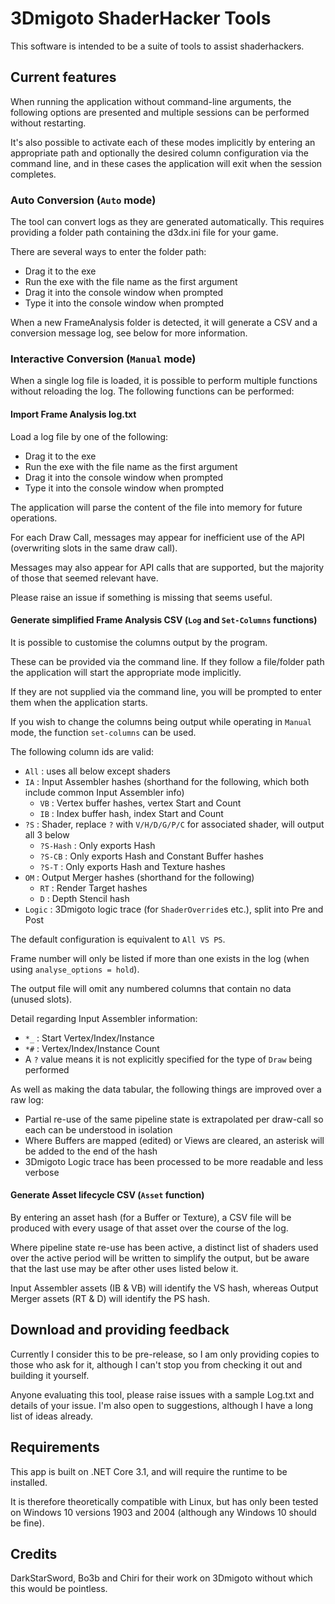 # 3Dmigoto ShaderHacker Tools

This software is intended to be a suite of tools to assist shaderhackers.

## Current features

When running the application without command-line arguments, the following options are presented and multiple sessions can be performed without restarting.

It's also possible to activate each of these modes implicitly by entering an appropriate path and optionally the desired column configuration via the command line, and in these cases the application will exit when the session completes.

### Auto Conversion (`Auto` mode)

The tool can convert logs as they are generated automatically. This requires providing a folder path containing the d3dx.ini file for your game.

There are several ways to enter the folder path:
- Drag it to the exe
- Run the exe with the file name as the first argument
- Drag it into the console window when prompted
- Type it into the console window when prompted

When a new FrameAnalysis folder is detected, it will generate a CSV and a conversion message log, see below for more information.

### Interactive Conversion (`Manual` mode)

When a single log file is loaded, it is possible to perform multiple functions without reloading the log. The following functions can be performed:

#### Import Frame Analysis log.txt

Load a log file by one of the following:
- Drag it to the exe
- Run the exe with the file name as the first argument
- Drag it into the console window when prompted
- Type it into the console window when prompted

The application will parse the content of the file into memory for future operations.

For each Draw Call, messages may appear for inefficient use of the API (overwriting slots in the same draw call).

Messages may also appear for API calls that are supported, but the majority of those that seemed relevant have.

Please raise an issue if something is missing that seems useful.

#### Generate simplified Frame Analysis CSV (`Log` and `Set-Columns` functions)

It is possible to customise the columns output by the program.

These can be provided via the command line. If they follow a file/folder path the application will start the appropriate mode implicitly.

If they are not supplied via the command line, you will be prompted to enter them when the application starts.

If you wish to change the columns being output while operating in `Manual` mode, the function `set-columns` can be used.

The following column ids are valid:

- `All` : uses all below except shaders
- `IA` : Input Assembler hashes (shorthand for the following, which both include common Input Assembler info)
	- `VB` : Vertex buffer hashes, vertex Start and Count
	- `IB` : Index buffer hash, index Start and Count
- `?S` : Shader, replace `?` with `V/H/D/G/P/C` for associated shader, will output all 3 below
	- `?S-Hash` : Only exports Hash
	- `?S-CB` : Only exports Hash and Constant Buffer hashes
	- `?S-T` : Only exports Hash and Texture hashes
- `OM` : Output Merger hashes (shorthand for the following)
	- `RT` : Render Target hashes
	- `D` : Depth Stencil hash
- `Logic` : 3Dmigoto logic trace (for `ShaderOverride`s etc.), split into Pre and Post

The default configuration is equivalent to `All VS PS`.

Frame number will only be listed if more than one exists in the log (when using `analyse_options = hold`).

The output file will omit any numbered columns that contain no data (unused slots).

Detail regarding Input Assembler information:
- `*_` : Start Vertex/Index/Instance
- `*#` : Vertex/Index/Instance Count
- A `?` value means it is not explicitly specified for the type of `Draw` being performed

As well as making the data tabular, the following things are improved over a raw log:
- Partial re-use of the same pipeline state is extrapolated per draw-call so each can be understood in isolation
- Where Buffers are mapped (edited) or Views are cleared, an asterisk will be added to the end of the hash
- 3Dmigoto Logic trace has been processed to be more readable and less verbose

#### Generate Asset lifecycle CSV  (`Asset` function)

By entering an asset hash (for a Buffer or Texture), a CSV file will be produced with every usage of that asset over the course of the log.

Where pipeline state re-use has been active, a distinct list of shaders used over the active period will be written to simplify the output, but be aware that the last use may be after other uses listed below it.

Input Assembler assets (IB & VB) will identify the VS hash, whereas Output Merger assets (RT & D) will identify the PS hash.

## Download and providing feedback

Currently I consider this to be pre-release, so I am only providing copies to those who ask for it, although I can't stop you from checking it out and building it yourself.

Anyone evaluating this tool, please raise issues with a sample Log.txt and details of your issue. I'm also open to suggestions, although I have a long list of ideas already.

## Requirements

This app is built on .NET Core 3.1, and will require the runtime to be installed. 

It is therefore theoretically compatible with Linux, but has only been tested on Windows 10 versions 1903 and 2004 (although any Windows 10 should be fine).

## Credits

DarkStarSword, Bo3b and Chiri for their work on 3Dmigoto without which this would be pointless.
